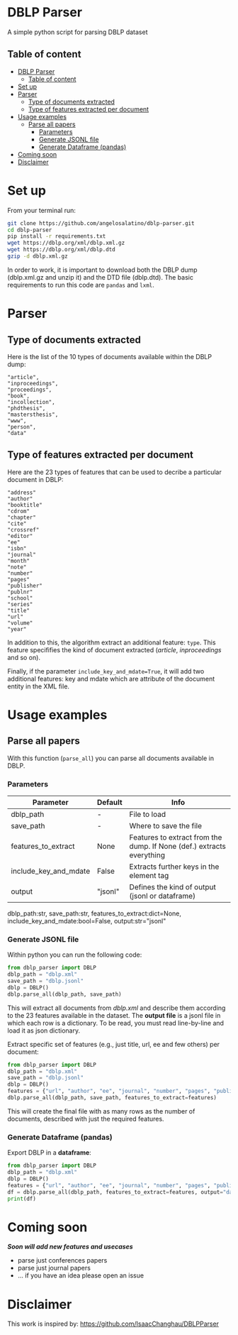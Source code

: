 # DBLP Parser
A simple python script for parsing DBLP dataset


## Table of content
- [DBLP Parser](#dblp-parser)
  - [Table of content](#table-of-content)
- [Set up](#set-up)
- [Parser](#parser)
  - [Type of documents extracted](#type-of-documents-extracted)
  - [Type of features extracted per document](#type-of-features-extracted-per-document)
- [Usage examples](#usage-examples)
  - [Parse all papers](#parse-all-papers)
    - [Parameters](#parameters)
    - [Generate JSONL file](#generate-jsonl-file)
    - [Generate Dataframe (pandas)](#generate-dataframe-pandas)
- [Coming soon](#coming-soon)
- [Disclaimer](#disclaimer)

# Set up

From your terminal run:
```bash
git clone https://github.com/angelosalatino/dblp-parser.git
cd dblp-parser
pip install -r requirements.txt
wget https://dblp.org/xml/dblp.xml.gz
wget https://dblp.org/xml/dblp.dtd
gzip -d dblp.xml.gz
```

In order to work, it is important to download both the DBLP dump (dblp.xml.gz and unzip it) and the DTD file (dblp.dtd).
The basic requirements to run this code are ```pandas``` and ```lxml```.

# Parser

## Type of documents extracted

Here is the list of the 10 types of documents available within the DBLP dump:

```
"article",
"inproceedings",
"proceedings",
"book",
"incollection",
"phdthesis",
"mastersthesis",
"www",
"person",
"data"
```

## Type of features extracted per document

Here are the 23 types of features that can be used to decribe a particular document in DBLP:

```
"address" 
"author" 
"booktitle"
"cdrom" 
"chapter" 
"cite" 
"crossref" 
"editor" 
"ee" 
"isbn"
"journal" 
"month" 
"note" 
"number" 
"pages" 
"publisher" 
"publnr" 
"school" 
"series" 
"title" 
"url"
"volume" 
"year"
```

In addition to this, the algorithm extract an additional feature: ```type```. This feature specififies the kind of document extracted (*article*, *inproceedings* and so on).

Finally, if the parameter ```include_key_and_mdate=True```, it will add two additional features: key and mdate which are attribute of the document entity in the XML file. 


# Usage examples

## Parse all papers

With this function (```parse_all```) you can parse all documents available in DBLP.

### Parameters

| Parameter   | Default | Info |
| ----------- | ----------- | ----------- |
| dblp_path   | -      | File to load |
| save_path   | -      | Where to save the file |
| features_to_extract   | None      | Features to extract from the dump. If None (def.) extracts everything|
| include_key_and_mdate   | False      | Extracts further keys in the element tag|
| output   | "jsonl"      | Defines the kind of output (jsonl or dataframe)|

dblp_path:str, save_path:str, features_to_extract:dict=None, include_key_and_mdate:bool=False, output:str="jsonl"
### Generate JSONL file

Within python you can run the following code:
```python
from dblp_parser import DBLP
dblp_path = "dblp.xml"
save_path = "dblp.jsonl"
dblp = DBLP()
dblp.parse_all(dblp_path, save_path)
```
This will extract all documents from *dblp.xml* and describe them according to the 23 features available in the dataset. 
The **output file** is a jsonl file in which each row is a dictionary. To be read, you must read line-by-line and load it as json dictionary.

Extract specific set of features (e.g., just title, url, ee and few others) per document:
```python
from dblp_parser import DBLP
dblp_path = "dblp.xml"
save_path = "dblp.jsonl"
dblp = DBLP()
features = {"url", "author", "ee", "journal", "number", "pages", "publisher", "series","booktitle", "title", "volume", "year"}
dblp.parse_all(dblp_path, save_path, features_to_extract=features)
```
This will create the final file with as many rows as the number of documents, described with just the required features.

### Generate Dataframe (pandas)

Export DBLP in a **dataframe**:
```python
from dblp_parser import DBLP
dblp_path = "dblp.xml"
dblp = DBLP()
features = {"url", "author", "ee", "journal", "number", "pages", "publisher", "series","booktitle", "title", "volume", "year"}
df = dblp.parse_all(dblp_path, features_to_extract=features, output="dataframe")
print(df)
```


# Coming soon
**_Soon will add new features and usecases_**
* parse just conferences papers
* parse just journal papers
* ... if you have an idea please open an issue 


# Disclaimer

This work is inspired by: https://github.com/IsaacChanghau/DBLPParser
